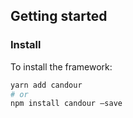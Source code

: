 ## Getting started

### Install

To install the framework:
```sh
yarn add candour
# or
npm install candour —save
```
